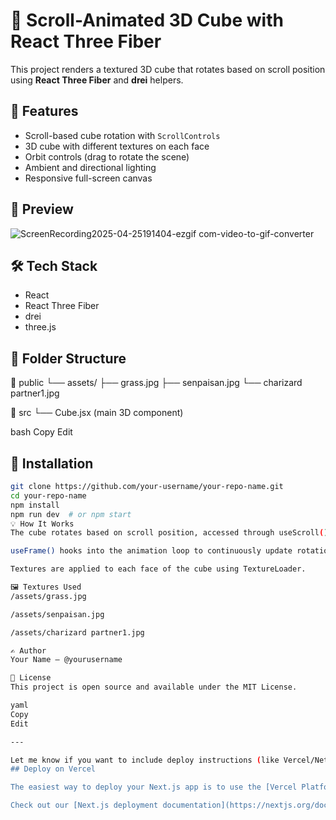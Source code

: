 # 🧊 Scroll-Animated 3D Cube with React Three Fiber

This project renders a textured 3D cube that rotates based on scroll position using **React Three Fiber** and **drei** helpers.

## 🚀 Features

- Scroll-based cube rotation with `ScrollControls`
- 3D cube with different textures on each face
- Orbit controls (drag to rotate the scene)
- Ambient and directional lighting
- Responsive full-screen canvas

## 📸 Preview
![ScreenRecording2025-04-25191404-ezgif com-video-to-gif-converter](https://github.com/user-attachments/assets/109f8b10-0d7c-4b64-a8f0-6b81098816aa)



## 🛠️ Tech Stack

- React
- React Three Fiber
- drei
- three.js

## 📂 Folder Structure

📁 public └── assets/ ├── grass.jpg ├── senpaisan.jpg └── charizard partner1.jpg

📁 src └── Cube.jsx (main 3D component)

bash
Copy
Edit

## 🧰 Installation

```bash
git clone https://github.com/your-username/your-repo-name.git
cd your-repo-name
npm install
npm run dev  # or npm start
💡 How It Works
The cube rotates based on scroll position, accessed through useScroll() from drei.

useFrame() hooks into the animation loop to continuously update rotation.

Textures are applied to each face of the cube using TextureLoader.

🖼️ Textures Used
/assets/grass.jpg

/assets/senpaisan.jpg

/assets/charizard partner1.jpg

✍️ Author
Your Name – @yourusername

📄 License
This project is open source and available under the MIT License.

yaml
Copy
Edit

---

Let me know if you want to include deploy instructions (like Vercel/Netlify) or if you'd like help generating a project banner or GIF for the README. Want me to drop this into a file for you?
## Deploy on Vercel

The easiest way to deploy your Next.js app is to use the [Vercel Platform](https://vercel.com/new?utm_medium=default-template&filter=next.js&utm_source=create-next-app&utm_campaign=create-next-app-readme) from the creators of Next.js.

Check out our [Next.js deployment documentation](https://nextjs.org/docs/app/building-your-application/deploying) for more details.
